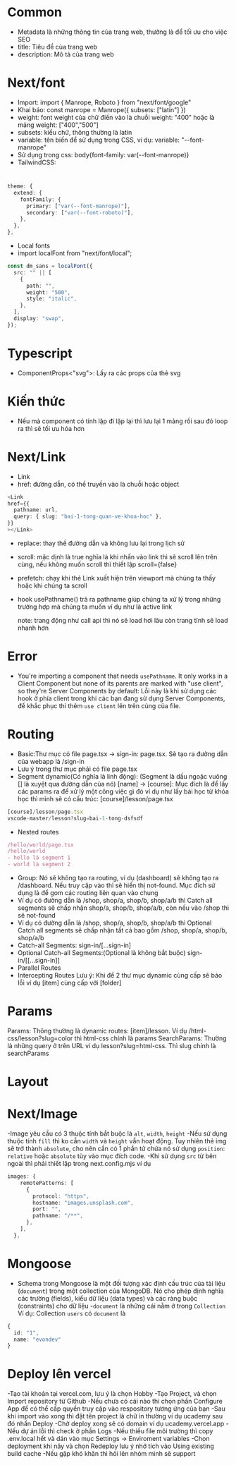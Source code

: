 # Common

- Metadata là những thông tin của trang web, thường là để tối ưu cho việc SEO
- title: Tiêu đề của trang web
- description: Mô tả của trang web

# Next/font

- Import: import { Manrope, Roboto } from "next/font/google"
- Khai báo: const manrope = Manrope({ subsets: ["latin"] })
- weight: font weight của chữ điền vào là chuỗi weight: "400" hoặc là mảng weight: ["400","500"]
- subsets: kiểu chữ, thông thường là latin
- variable: tên biến để sử dụng trong CSS, ví dụ: variable: "--font-manrope"
- Sử dụng trong css: body{font-family: var(--font-manrope)}
- TailwindCSS: <h1 className="font-primary"></h1>

```ts
theme: {
  extend: {
    fontFamily: {
      primary: ["var(--font-manrope)"],
      secondary: ["var(--font-roboto)"],
    },
  },
},
```

- Local fonts
- import localFont from "next/font/local";

```ts
const dm_sans = localFont({
  src: "" || [
    {
      path: "",
      weight: "500",
      style: "italic",
    },
  ],
  display: "swap",
});
```

# Typescript
- ComponentProps<"svg">: Lấy ra các props của thẻ svg
# Kiến thức
- Nếu mà component có tính lặp đi lặp lại thì lưu lại 1 mảng rồi sau đó loop ra thì sẽ tối ưu hóa hơn 
# Next/Link
- Link
- href: đường dẫn, có thể truyền vào là chuỗi hoặc object
```ts
<Link
href={{
  pathname: url,
  query: { slug: "bai-1-tong-quan-ve-khoa-hoc" },
}}
></Link>
```
- replace: thay thế đường dẫn và không lưu lại trong lịch sử
- scroll: mặc dịnh là true nghĩa là khi nhấn vào link thì sẽ scroll lên trên cùng, nếu không muốn scroll thì thiết lập scroll={false}
- prefetch: chạy khi thẻ Link xuất hiện trên viewport mà chúng ta thấy hoặc khi chúng ta scroll
- hook usePathname() trả ra pathname giúp chúng ta xử lý trong những trường hợp mà chúng ta muốn ví dụ như là active link

  note: trang động như call api thì nó sẽ load hơi lâu còn trang tĩnh sẽ load nhanh hơn

# Error
- You're importing a component that needs `usePathname`. It only works in a Client Component but none of its parents are marked with "use client", so they're Server Components by default: Lỗi này là khi sử dụng các hook ở phía client trong khi các bạn đang sử dụng Server Components, để khắc phục thì thêm `use client` lên trên cùng của file.

# Routing
- Basic:Thư mục có file page.tsx -> sign-in: page.tsx. Sẽ tạo ra đường dẫn của webapp là /sign-in
- Lưu ý trong thư mục phải có file page.tsx
- Segment dynamic(Có nghĩa là linh động): (Segment là dấu ngoặc vuông [] là xuyệt qua đường dẫn của nó) [name] -> [course]: 
Mục đích là để lấy các params ra để xử lý một công việc gì đó ví dụ như lấy bài học từ khóa học thì mình sẽ có 
cấu trúc: [course]/lesson/page.tsx
```ts
[course]/lesson/page.tsx
vscode-master/lesson?slug=bai-1-tong-dsfsdf
```
- Nested routes
```ts
/hello/world/page.tsx
/hello/world
- hello là segment 1
- world là segment 2
```

- Group: Nó sẽ không tạo ra routing, ví dụ (dashboard) sẽ không tạo ra /dashboard. Nếu truy cập vào thì sẽ hiển thị not-found. Mục đích sử dụng là để gom các routing liên quan vào chung
- Ví dụ có đường dẫn là /shop, shop/a, shop/b, shop/a/b thì Catch all segments sẽ chấp nhận shop/a, shop/b, shop/a/b, còn nếu vào /shop thì sẽ not-found
- Ví dụ có đường dẫn là /shop, shop/a, shop/b, shop/a/b thì Optional Catch all segments sẽ chấp nhận tất cả bao gồm /shop, shop/a, shop/b, shop/a/b
- Catch-all Segments: sign-in/[...sign-in]
- Optional Catch-all Segments:(Optional là không bắt buộc) sign-in/[[...sign-in]]
- Parallel Routes
- Intercepting Routes
Lưu ý: Khi để 2 thư mục dynamic cùng cấp sẽ báo lỗi ví dụ [item] cùng cấp với [folder]
# Params
Params: Thông thường là dynamic routes: [item]/lesson. Ví dụ /html-css/lesson?slug=color thì html-css chính là params
SearchParams: Thường là những query ở trên URL ví dụ lesson?slug=html-css. Thì slug chính là searchParams
# Layout

# Next/Image
-Image yêu cầu có 3 thuộc tính bắt buộc là `alt`, `width`, `height`
-Nếu sử dụng thuộc tính `fill` thì ko cần `width` và `height` vẫn hoạt động. Tuy nhiên thẻ img sẽ trở thành `absolute`, cho nên cần có 1 phần tử chứa nó sử dụng `position`: `relative` hoặc `absolute` tùy vào mục đích code.
-Khi sử dụng `src` từ bên ngoài thì phải thiết lập trong next.config.mjs ví dụ
```ts
images: {
    remotePatterns: [
      {
        protocol: "https",
        hostname: "images.unsplash.com",
        port: "",
        pathname: "/**",
      },
    ],
  },
```
# Mongoose
- Schema trong Mongoose là một đối tượng xác định cấu trúc của tài liệu (`document`) trong một collection của MongoDB. Nó cho phép định nghĩa các trường (fields), kiểu dữ liệu (data types) và các ràng buộc (constraints) cho dữ liệu
-`document` là những cái nằm ở trong `Collection`
Ví dụ: Collection `users` có `document` là
```ts
{
  id: "1",
  name: "evondev"
}
```
# Deploy lên vercel
-Tạo tài khoản tại vercel.com, lưu ý là chọn Hobby
-Tạo Project, và chọn Import repository từ Github
-Nếu chưa có cái nào thì chọn phần Configure App để có thể cấp quyền truy cập vào respository tương ứng của bạn
-Sau khi import vào xong thì đặt tên project là chữ in thường ví dụ ucademy sau đó nhấn Deploy
-Chờ deploy xong sẽ có domain ví dụ ucademy.vercel.app
-Nếu dự án lỗi thì check ở phần Logs
-Nếu thiếu file môi trường thì copy .env.local hết và dán vào mục Settings -> Enviroment variables
-Chọn deployment khi nãy và chọn Redeploy lưu ý nhớ tích vào Using existing build cache
-Nếu gặp khó khăn thì hỏi lên nhóm mình sẽ support